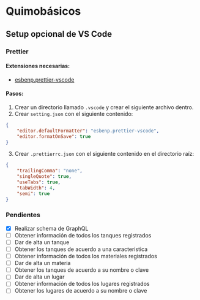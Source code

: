 # Quimobásicos

## Setup opcional de VS Code

### Prettier

#### Extensiones necesarias:

-   [esbenp.prettier-vscode](https://marketplace.visualstudio.com/items?itemName=esbenp.prettier-vscode)

#### Pasos:

1. Crear un directorio llamado `.vscode` y crear el siguiente archivo dentro.
2. Crear `setting.json` con el siguiente contenido:

```json
{
	"editor.defaultFormatter": "esbenp.prettier-vscode",
	"editor.formatOnSave": true
}
```

3. Crear `.prettierrc.json` con el siguiente contenido en el directorio raíz:

```json
{
	"trailingComma": "none",
	"singleQuote": true,
	"useTabs": true,
	"tabWidth": 4,
	"semi": true
}
```

### Pendientes 

- [x] Realizar schema de GraphQL
- [ ] Obtener información de todos los tanques registrados
- [ ] Dar de alta un tanque
- [ ] Obtener los tanques de acuerdo a una caracteristica
- [ ] Obtener información de todos los materiales registrados
- [ ] Dar de alta un materia
- [ ] Obtener los tanques de acuerdo a su nombre o clave
- [ ] Dar de alta un lugar
- [ ] Obtener información de todos los lugares registrados
- [ ] Obtener los lugares de acuerdo a su nombre o clave
